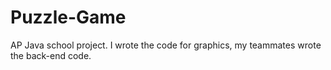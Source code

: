 # Puzzle-Game
AP Java school project. I wrote the code for graphics, my teammates wrote the back-end code.
